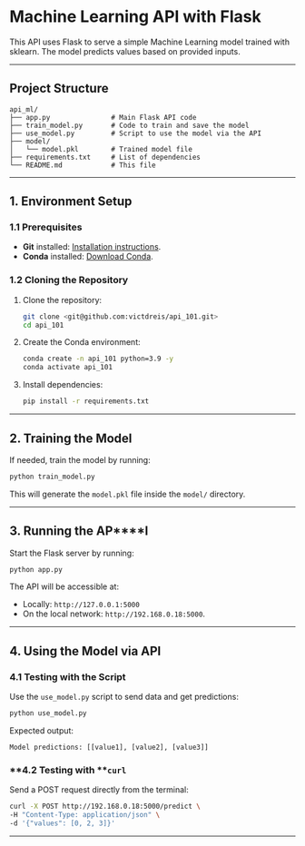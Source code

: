 # Machine Learning API with Flask

This API uses Flask to serve a simple Machine Learning model trained with sklearn. The model predicts values based on provided inputs.

---

## **Project Structure**

```
api_ml/
├── app.py               # Main Flask API code
├── train_model.py       # Code to train and save the model
├── use_model.py         # Script to use the model via the API
├── model/
│   └── model.pkl        # Trained model file
├── requirements.txt     # List of dependencies
└── README.md            # This file
```

---

## **1. Environment Setup**

### **1.1 Prerequisites**

- **Git** installed: [Installation instructions](https://git-scm.com/).
- **Conda** installed: [Download Conda](https://docs.conda.io/en/latest/miniconda.html).

### **1.2 Cloning the Repository**

1. Clone the repository:

   ```bash
   git clone <git@github.com:victdreis/api_101.git>
   cd api_101
   ```

2. Create the Conda environment:

   ```bash
   conda create -n api_101 python=3.9 -y
   conda activate api_101
   ```

3. Install dependencies:

   ```bash
   pip install -r requirements.txt
   ```

---

## **2. Training the Model**

If needed, train the model by running:

```bash
python train_model.py
```

This will generate the `model.pkl` file inside the `model/` directory.

---

## **3. Running the AP\*\*\*\*I**

Start the Flask server by running:

```bash
python app.py
```

The API will be accessible at:

- Locally: `http://127.0.0.1:5000`
- On the local network: `http://192.168.0.18:5000`.

---

## **4. Using the Model via API**

### **4.1 Testing with the Script**

Use the `use_model.py` script to send data and get predictions:

```bash
python use_model.py
```

Expected output:

```
Model predictions: [[value1], [value2], [value3]]
```

### \*\*4.2 Testing with \*\***`curl`**

Send a POST request directly from the terminal:

```bash
curl -X POST http://192.168.0.18:5000/predict \
-H "Content-Type: application/json" \
-d '{"values": [0, 2, 3]}'
```

---